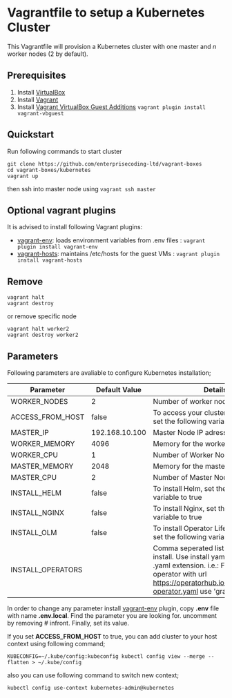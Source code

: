 # Vagrantfile to setup a Kubernetes Cluster
  
This Vagrantfile will provision a Kubernetes cluster with one master and _n_ worker nodes (2 by default).
  
## Prerequisites

1. Install [VirtualBox](https://www.virtualbox.org/wiki/Downloads)
2. Install [Vagrant](https://vagrantup.com/)
3. Install [Vagrant VirtualBox Guest Additions](https://github.com/dotless-de/vagrant-vbguest) `vagrant plugin install vagrant-vbguest`

  
## Quickstart

Run following commands to start cluster

```shell
git clone https://github.com/enterprisecoding-ltd/vagrant-boxes
cd vagrant-boxes/kubernetes
vagrant up
```
  
then ssh into master node using `vagrant ssh master`
  
## Optional vagrant plugins

It is advised to install following Vagrant plugins:
  
-  [vagrant-env](https://github.com/gosuri/vagrant-env): loads environment variables from .env files : `vagrant plugin install vagrant-env`
-  [vagrant-hosts](https://github.com/oscar-stack/vagrant-hosts): maintains /etc/hosts for the guest VMs : `vagrant plugin install vagrant-hosts`
  
## Remove


```shell
vagrant halt
vagrant destroy
```

or remove specific node

```shell
vagrant halt worker2
vagrant destroy worker2
```

## Parameters

Following parameters are avaliable to configure Kubernetes installation;
   
| Parameter | Default Value | Details
|--|--|--|
| WORKER_NODES | 2 | Number of worker nodes |
| ACCESS_FROM_HOST | false | To access your cluster from the host, set the following variable to true |
| MASTER_IP | 192.168.10.100 | Master Node IP adress |
| WORKER_MEMORY | 4096 | Memory for the worker VMs |
| WORKER_CPU | 1 | Number of Worker Node CPU  |
| MASTER_MEMORY | 2048 | Memory for the master VM |
| MASTER_CPU | 2 | Number of Master Node CPU |
| INSTALL_HELM | false | To install Helm, set the following variable to true |
| INSTALL_NGINX | false | To install Nginx, set the following variable to true |
| INSTALL_OLM | false | To install Operator Lifecycle Manager, set the following variable to true |
| INSTALL_OPERATORS |  | Comma seperated list of operators to install. Use install yaml name without .yaml extension. i.e.: For grafana operator with url https://operatorhub.io/install/grafana-operator.yaml use 'grafana-operator' |
  
In order to change any parameter install [vagrant-env](https://github.com/gosuri/vagrant-env) plugin, copy **.env** file with name **.env.local**. Find the parameter you are looking for. uncomment by removing # infront. Finally, set its value.

If you set **ACCESS_FROM_HOST** to true, you can add cluster to your host context using following command;

```shell
KUBECONFIG=~/.kube/config:kubeconfig kubectl config view --merge --flatten > ~/.kube/config
```

also you can use following command to switch new context;

```shell
kubectl config use-context kubernetes-admin@kubernetes
```